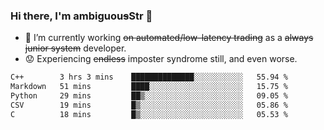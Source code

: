 ### Hi there, I'm ambiguou~~s~~Str 👋

<!--
**ambiguoustexture/ambiguoustexture** is a ✨ _special_ ✨ repository because its `README.md` (this file) appears on your GitHub profile.

Here are some ideas to get you started:
-->
- 🔭 I’m currently working ~~on automated/low-latency trading~~ as a ~~always junior system~~ developer.
- :worried: Experiencing ~~endless~~ imposter syndrome still, and even worse.

<!--START_SECTION:waka-->

```txt
C++        3 hrs 3 mins    ██████████████░░░░░░░░░░░   55.94 %
Markdown   51 mins         ████░░░░░░░░░░░░░░░░░░░░░   15.75 %
Python     29 mins         ██▒░░░░░░░░░░░░░░░░░░░░░░   09.05 %
CSV        19 mins         █▒░░░░░░░░░░░░░░░░░░░░░░░   05.86 %
C          18 mins         █▒░░░░░░░░░░░░░░░░░░░░░░░   05.53 %
```

<!--END_SECTION:waka-->
